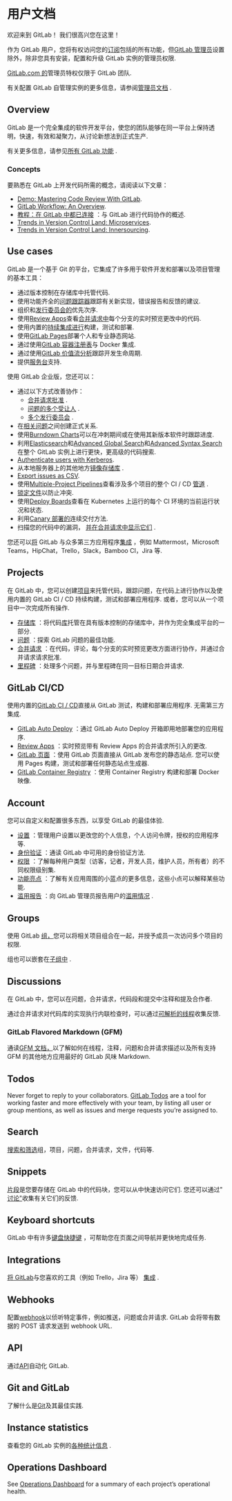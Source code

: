 # 用户文档[](#用户文档 "Permalink")

欢迎来到 GitLab！ 我们很高兴您在这里！

作为 GitLab 用户，您将有权访问您的[订阅](https://about.gitlab.com/pricing/)包括的所有功能，但[GitLab 管理员](../administration/index.html)设置除外，除非您具有安装，配置和升级 GitLab 实例的管理员权限.

[GitLab.com 的](https://gitlab.com/)管理员特权仅限于 GitLab 团队.

有关配置 GitLab 自管理实例的更多信息，请参阅[管理员文档](../administration/index.html) .

## Overview[](#overview "Permalink")

GitLab 是一个完全集成的软件开发平台，使您的团队能够在同一平台上保持透明，快速，有效和凝聚力，从讨论新想法到正式生产.

有关更多信息，请参见[所有 GitLab 功能](https://about.gitlab.com/features/) .

### Concepts[](#concepts "Permalink")

要熟悉在 GitLab 上开发代码所需的概念，请阅读以下文章：

*   [Demo: Mastering Code Review With GitLab](https://about.gitlab.com/blog/2017/03/17/demo-mastering-code-review-with-gitlab/).
*   [GitLab Workflow: An Overview](https://about.gitlab.com/blog/2016/10/25/gitlab-workflow-an-overview/#gitlab-workflow-use-case-scenario).
*   [教程：在 GitLab 中都已连接](https://about.gitlab.com/blog/2016/03/08/gitlab-tutorial-its-all-connected/) ：与 GitLab 进行代码协作的概述.
*   [Trends in Version Control Land: Microservices](https://about.gitlab.com/blog/2016/08/16/trends-in-version-control-land-microservices/).
*   [Trends in Version Control Land: Innersourcing](https://about.gitlab.com/blog/2016/07/07/trends-version-control-innersourcing/).

## Use cases[](#use-cases "Permalink")

GitLab 是一个基于 Git 的平台，它集成了许多用于软件开发和部署以及项目管理的基本工具：

*   通过版本控制在存储库中托管代码.
*   使用功能齐全的[问题跟踪器](project/issues/index.html#issues-list)跟踪有关新实现，错误报告和反馈的建议.
*   组织和[发行委员会的](project/issues/index.html#issue-boards)优先次序.
*   使用[Review Apps](../ci/review_apps/index.html)查看[合并请求中](project/merge_requests/index.html)每个分支的实时预览更改中的代码.
*   使用内置的[持续集成进行](../ci/README.html)构建，测试和部署.
*   使用[GitLab Pages](project/pages/index.html)部署个人和专业静态网站.
*   通过使用[GitLab 容器注册表](packages/container_registry/index.html)与 Docker 集成.
*   通过使用[GitLab 价值流分析](project/cycle_analytics.html)跟踪开发生命周期.
*   提供[服务台](project/service_desk.html)支持.

使用 GitLab 企业版，您还可以：

*   通过以下方式改善协作：
    *   [合并请求批准](project/merge_requests/merge_request_approvals.html) .
    *   [问题的多个受让人](project/issues/multiple_assignees_for_issues.html) .
    *   [多个发行委员会](project/issue_board.html#multiple-issue-boards) .
*   在[相关问题](project/issues/related_issues.html)之间创建正式关系.
*   使用[Burndown Charts](project/milestones/burndown_charts.html)可以在冲刺期间或在使用其新版本软件时跟踪进度.
*   利用[Elasticsearch](../integration/elasticsearch.html)和[Advanced Global Search](search/advanced_global_search.html)和[Advanced Syntax Search](search/advanced_search_syntax.html)在整个 GitLab 实例上进行更快，更高级的代码搜索.
*   [Authenticate users with Kerberos](../integration/kerberos.html).
*   从本地服务器上的其他地方[镜像存储库](project/repository/repository_mirroring.html) .
*   [Export issues as CSV](project/issues/csv_export.html).
*   使用[Multiple-Project Pipelines](../ci/multi_project_pipeline_graphs.html)查看涉及多个项目的整个 CI / CD [管道](../ci/multi_project_pipeline_graphs.html) .
*   [锁定文件](project/file_lock.html)以防止冲突.
*   使用[Deploy Boards](project/deploy_boards.html)查看在 Kubernetes 上运行的每个 CI 环境的当前运行状况和状态.
*   利用[Canary 部署的](project/canary_deployments.html)连续交付方法.
*   扫描您的代码中的漏洞， [并在合并请求中显示它们](application_security/sast/index.html) .

您还可以[将](project/integrations/overview.html) GitLab 与众多第三方应用程序[集成](project/integrations/overview.html) ，例如 Mattermost，Microsoft Teams，HipChat，Trello，Slack，Bamboo CI，Jira 等.

## Projects[](#projects "Permalink")

在 GitLab 中，您可以创建[项目](project/index.html)来托管代码，跟踪问题，在代码上进行协作以及使用内置的 GitLab CI / CD 持续构建，测试和部署应用程序. 或者，您可以从一个项目中一次完成所有操作.

*   [存储库](project/repository/index.html) ：将代码[库](project/repository/index.html)托管在具有版本控制的存储库中，并作为完全集成平台的一部分.
*   [问题](project/issues/index.html) ：探索 GitLab 问题的最佳功能.
*   [合并请求](project/merge_requests/index.html) ：在代码，评论，每个分支的实时预览更改方面进行协作，并通过合并请求请求批准.
*   [里程碑](project/milestones/index.html) ：处理多个问题，并与里程碑在同一目标日期合并请求.

## GitLab CI/CD[](#gitlab-cicd "Permalink")

使用内置的[GitLab CI / CD](../ci/README.html)直接从 GitLab 测试，构建和部署应用程序. 无需第三方集成.

*   [GitLab Auto Deploy](../topics/autodevops/stages.html#auto-deploy) ：通过 GitLab Auto Deploy 开箱即用地部署您的应用程序.
*   [Review Apps](../ci/review_apps/index.html) ：实时预览带有 Review Apps 的合并请求所引入的更改.
*   [GitLab 页面](project/pages/index.html) ：使用 GitLab 页面直接从 GitLab 发布您的静态站点. 您可以使用 Pages 构建，测试和部署任何静态站点生成器.
*   [GitLab Container Registry](packages/container_registry/index.html) ：使用 Container Registry 构建和部署 Docker 映像.

## Account[](#account "Permalink")

您可以自定义和配置很多东西，以享受 GitLab 的最佳体验.

*   [设置](profile/index.html) ：管理用户设置以更改您的个人信息，个人访问令牌，授权的应用程序等.
*   [身份验证](../topics/authentication/index.html) ：通读 GitLab 中可用的身份验证方法.
*   [权限](permissions.html) ：了解每种用户类型（访客，记者，开发人员，维护人员，所有者）的不同权限级别集.
*   [功能亮点](feature_highlight.html) ：了解有关应用周围的小蓝点的更多信息，这些小点可以解释某些功能.
*   [滥用报告](abuse_reports.html) ：向 GitLab 管理员报告用户的[滥用情况](abuse_reports.html) .

## Groups[](#groups "Permalink")

使用 GitLab [组，](group/index.html)您可以将相关项目组合在一起，并授予成员一次访问多个项目的权限.

组也可以嵌套在[子组中](group/subgroups/index.html) .

## Discussions[](#discussions "Permalink")

在 GitLab 中，您可以在问题，合并请求，代码段和提交中注释和提及合作者.

通过合并请求对代码库的实现执行内联检查时，可以通过[可解析的线程](discussions/index.html#resolvable-comments-and-threads)收集反馈.

### GitLab Flavored Markdown (GFM)[](#gitlab-flavored-markdown-gfm "Permalink")

通读[GFM 文档，](markdown.html)以了解如何在线程，注释，问题和合并请求描述以及所有支持 GFM 的其他地方应用最好的 GitLab 风味 Markdown.

## Todos[](#todos "Permalink")

Never forget to reply to your collaborators. [GitLab Todos](todos.html) are a tool for working faster and more effectively with your team, by listing all user or group mentions, as well as issues and merge requests you’re assigned to.

## Search[](#search "Permalink")

[搜索和筛选](search/index.html)组，项目，问题，合并请求，文件，代码等.

## Snippets[](#snippets "Permalink")

[片段](snippets.html)是您要存储在 GitLab 中的代码块，您可以从中快速访问它们. 您还可以通过" [讨论"](#discussions)收集有关它们的反馈.

## Keyboard shortcuts[](#keyboard-shortcuts "Permalink")

GitLab 中有许多[键盘快捷键](shortcuts.html) ，可帮助您在页面之间导航并更快地完成任务.

## Integrations[](#integrations "Permalink")

[将 GitLab](../integration/README.html)与您喜欢的工具（例如 Trello，Jira 等） [集成](../integration/README.html) .

## Webhooks[](#webhooks "Permalink")

配置[webhook](project/integrations/webhooks.html)以侦听特定事件，例如推送，问题或合并请求. GitLab 会将带有数据的 POST 请求发送到 webhook URL.

## API[](#api "Permalink")

通过[API](../api/README.html)自动化 GitLab.

## Git and GitLab[](#git-and-gitlab "Permalink")

了解什么是[Git](../topics/git/index.html)及其最佳实践.

## Instance statistics[](#instance-statistics "Permalink")

查看您的 GitLab 实例的[各种统计信息](instance_statistics/index.html) .

## Operations Dashboard[](#operations-dashboard-premium "Permalink")

See [Operations Dashboard](operations_dashboard/index.html) for a summary of each project’s operational health.